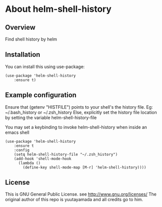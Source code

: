 About helm-shell-history
=================

Overview
------------
Find shell history by helm

## Installation
You can install this using use-package:

    (use-package 'helm-shell-history
		:ensure t)
    
## Example configuration
Ensure that (getenv "HISTFILE") points to your shell's the history file. Eg: ~/.bash_history or ~/.zsh_history
Else, explicitly set the history file location by setting the variable helm-shell-history-file

You may set a keybinding to invoke helm-shell-history when inside an emacs shell

    (use-package 'helm-shell-history
		:ensure t
		:config
		(setq helm-shell-history-file "~/.zsh_history")
		(add-hook 'shell-mode-hook
          (lambda ()
            (define-key shell-mode-map [M-r] 'helm-shell-history))))

## License
This is GNU General Public License. see <http://www.gnu.org/licenses/>
The original author of this repo is yuutayamada and all credits go to him.
